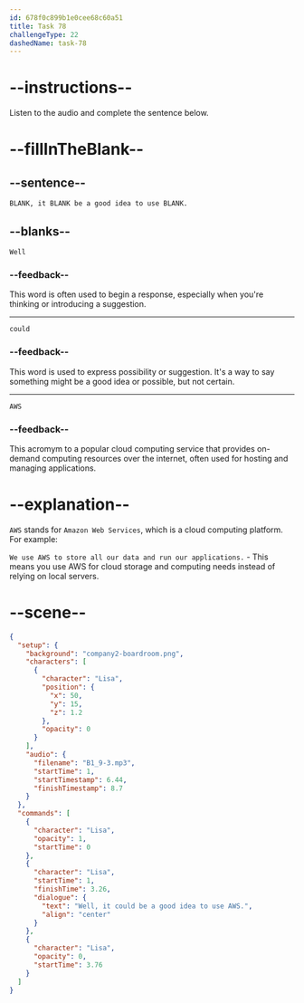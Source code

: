 ```yaml
---
id: 678f0c899b1e0cee68c60a51
title: Task 78
challengeType: 22
dashedName: task-78
---
```


<!-- (audio) Lisa: Well, it could be a good idea to use AWS. -->

# --instructions--

Listen to the audio and complete the sentence below.

# --fillInTheBlank--

## --sentence--

`BLANK, it BLANK be a good idea to use BLANK.`

## --blanks--

`Well`

### --feedback--

This word is often used to begin a response, especially when you're thinking or introducing a suggestion.

---

`could`

### --feedback--

This word is used to express possibility or suggestion. It's a way to say something might be a good idea or possible, but not certain.

---

`AWS`

### --feedback--

This acromym to a popular cloud computing service that provides on-demand computing resources over the internet, often used for hosting and managing applications.

# --explanation--

`AWS` stands for `Amazon Web Services`, which is a cloud computing platform. For example:

`We use AWS to store all our data and run our applications.` - This means you use AWS for cloud storage and computing needs instead of relying on local servers.

# --scene--

```json
{
  "setup": {
    "background": "company2-boardroom.png",
    "characters": [
      {
        "character": "Lisa",
        "position": {
          "x": 50,
          "y": 15,
          "z": 1.2
        },
        "opacity": 0
      }
    ],
    "audio": {
      "filename": "B1_9-3.mp3",
      "startTime": 1,
      "startTimestamp": 6.44,
      "finishTimestamp": 8.7
    }
  },
  "commands": [
    {
      "character": "Lisa",
      "opacity": 1,
      "startTime": 0
    },
    {
      "character": "Lisa",
      "startTime": 1,
      "finishTime": 3.26,
      "dialogue": {
        "text": "Well, it could be a good idea to use AWS.",
        "align": "center"
      }
    },
    {
      "character": "Lisa",
      "opacity": 0,
      "startTime": 3.76
    }
  ]
}
```
